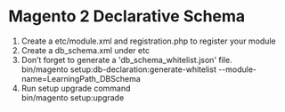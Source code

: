# Magento 2 Declarative Schema

1.	Create a etc/module.xml and registration.php to register your module
2.	Create a db_schema.xml under etc 
3.	Don’t forget to generate a 'db_schema_whitelist.json' file.</br>
    bin/magento setup:db-declaration:generate-whitelist --module-name=LearningPath_DBSchema
4.	Run setup upgrade command</br>
    bin/magento setup:upgrade























